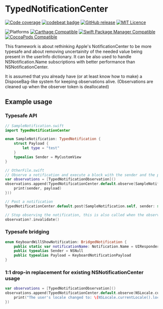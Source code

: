 # TypedNotificationCenter

[![Code coverage](https://codecov.io/github/Cyberbeni/TypedNotificationCenter/coverage.svg?branch=master)](https://codecov.io/github/Cyberbeni/TypedNotificationCenter?branch=master) [![codebeat badge](https://codebeat.co/badges/a94b1565-4033-4efb-b60b-76ba952ff4ad)](https://codebeat.co/projects/github-com-cyberbeni-typednotificationcenter-master) [![GitHub release](https://img.shields.io/github/release/Cyberbeni/TypedNotificationCenter.svg)](https://GitHub.com/Cyberbeni/TypedNotificationCenter/releases/)
 [![MIT Licence](https://badges.frapsoft.com/os/mit/mit.svg?v=103)](https://opensource.org/licenses/mit-license.php)

 ![Platforms](https://img.shields.io/badge/platform-iOS%20%7C%20Linux%20%7C%20macOS%20%7C%20tvOS%20%7C%20watchOS-lightgrey) [![Carthage Compatible](https://img.shields.io/badge/Carthage-compatible-4BC51D.svg?style=flat)](https://github.com/Carthage/Carthage) [![Swift Package Manager Compatible](https://img.shields.io/badge/SwiftPM-compatible-4BC51D.svg?style=flat)](https://swift.org/package-manager/) [![CocoaPods Compatible](https://img.shields.io/badge/CocoaPods-compatible-4BC51D.svg?style=flat)](https://cocoapods.org/pods/TypedNotificationCenter) 

This framework is about rethinking Apple's NotificationCenter to be more typesafe and about removing uncertainity of the needed value being present in the userInfo dictionary. It can be also used to handle NSNotification.Name subscriptions with better performance than NSNotificationCenter.

It is assumed that you already have (or at least know how to make) a DisposeBag-like system for keeping observations alive. (Observations are cleaned up when the observer token is deallocated)

## Example usage

### Typesafe API

```swift
// SampleNotification.swift
import TypedNotificationCenter

enum SampleNotification: TypedNotification {
    struct Payload {
        let type = "test"
    }
    typealias Sender = MyCustomView
}
```

```swift
// OtherFile.swift
// Observe a notification and execute a block with the sender and the payload
var observations = [TypedNotificationObservation]()
observations.append(TypedNotificationCenter.default.observe(SampleNotification.self, object: nil, block: { (sender, payload) in
    print(sender, payload)
}))

// Post a notification
TypedNotificationCenter.default.post(SampleNotification.self, sender: self, payload: SampleNotification.Payload())

// Stop observing the notification, this is also called when the observation object deinitializes
observation?.invalidate()
```

### Typesafe bridging

```swift
enum KeyboardWillShowNotification: BridgedNotification {
    public static var notificationName: Notification.Name = UIResponder.keyboardWillShowNotification
    public typealias Sender = NSNull
    public typealias Payload = KeyboardNotificationPayload
}
```

### 1:1 drop-in replacement for existing NSNotificationCenter usage

```swift
var observations = [TypedNotificationObservation]()
observations.append(TypedNotificationCenter.default.observe(NSLocale.currentLocaleDidChangeNotification, object: nil, queue: NSOperationQueue.mainQueue()) { notification in
    print("The user's locale changed to: \(NSLocale.currentLocale().localeIdentifier)")
})
```
